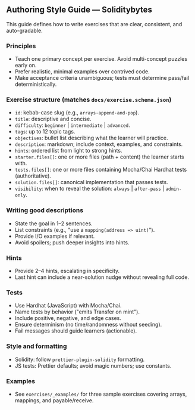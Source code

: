 ## Authoring Style Guide — Soliditybytes

This guide defines how to write exercises that are clear, consistent, and auto-gradable.

### Principles
- Teach one primary concept per exercise. Avoid multi-concept puzzles early on.
- Prefer realistic, minimal examples over contrived code.
- Make acceptance criteria unambiguous; tests must determine pass/fail deterministically.

### Exercise structure (matches `docs/exercise.schema.json`)
- `id`: kebab-case slug (e.g., `arrays-append-and-pop`).
- `title`: descriptive and concise.
- `difficulty`: `beginner` | `intermediate` | `advanced`.
- `tags`: up to 12 topic tags.
- `objectives`: bullet list describing what the learner will practice.
- `description`: markdown; include context, examples, and constraints.
- `hints`: ordered list from light to strong hints.
- `starter.files[]`: one or more files (path + content) the learner starts with.
- `tests.files[]`: one or more files containing Mocha/Chai Hardhat tests (authoritative).
- `solution.files[]`: canonical implementation that passes tests.
- `visibility`: when to reveal the solution: `always` | `after-pass` | `admin-only`.

### Writing good descriptions
- State the goal in 1–2 sentences.
- List constraints (e.g., "use a `mapping(address => uint)`").
- Provide I/O examples if relevant.
- Avoid spoilers; push deeper insights into hints.

### Hints
- Provide 2–4 hints, escalating in specificity.
- Last hint can include a near-solution nudge without revealing full code.

### Tests
- Use Hardhat (JavaScript) with Mocha/Chai.
- Name tests by behavior ("emits Transfer on mint").
- Include positive, negative, and edge cases.
- Ensure determinism (no time/randomness without seeding).
- Fail messages should guide learners (actionable).

### Style and formatting
- Solidity: follow `prettier-plugin-solidity` formatting.
- JS tests: Prettier defaults; avoid magic numbers; use constants.

### Examples
- See `exercises/_examples/` for three sample exercises covering arrays, mappings, and payable/receive.

